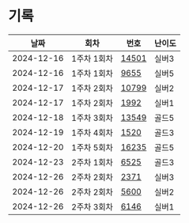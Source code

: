 # 기록

|날짜|회차|번호|난이도|
|--|--|--|--
|2024-12-16|1주차 1회차|[14501](/hjk0761/14501/README.md)|실버3|
|2024-12-16|1주차 1회차|[9655](/hjk0761/9655/README.md)|실버5|
|2024-12-17|1주차 2회차|[10799](/hjk0761/10799/README.md)|실버2|
|2024-12-17|1주차 2회차|[1992](/hjk0761/1992/README.md)|실버1|
|2024-12-18|1주차 3회차|[13549](/hjk0761/13549/README.md)|골드5|
|2024-12-19|1주차 4회차|[1520](/hjk0761/1520/README.md)|골드3|
|2024-12-20|1주차 5회차|[16235](/hjk0761/16235/README.md)|골드5|
|2024-12-23|2주차 1회차|[6525](/hjk0761/6525/README.md)|골드3|
|2024-12-26|2주차 2회차|[2371](/hjk0761/2371/README.md)|실버3|
|2024-12-26|2주차 2회차|[5600](/hjk0761/5600/README.md)|실버2|
|2024-12-26|2주차 3회차|[6146](/hjk0761/6146/README.md)|실버1|
